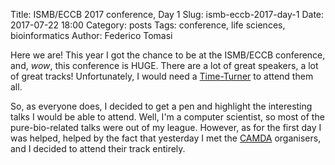 Title: ISMB/ECCB 2017 conference, Day 1
Slug: ismb-eccb-2017-day-1
Date: 2017-07-22 18:00
Category: posts
Tags: conference, life sciences, bioinformatics
Author: Federico Tomasi

Here we are! This year I got the chance to be at the ISMB/ECCB conference, and, *wow*, this conference is HUGE. There are a lot of great speakers, a lot of great tracks! Unfortunately, I would need a [Time-Turner](https://en.wikipedia.org/wiki/Magical_objects_in_Harry_Potter#Time-Turners) to attend them all.

So, as everyone does, I decided to get a pen and highlight the interesting talks I would be able to attend. Well, I'm a computer scientist, so most of the pure-bio-related talks were out of my league. However, as for the first day I was helped, helped by the fact that yesterday I met the [CAMDA](http://www.camda.info/) organisers, and I decided to attend their track entirely.
